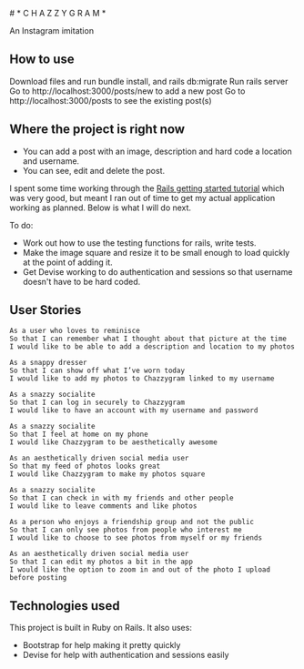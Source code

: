 # * C H A Z Z Y G R A M *

An Instagram imitation

## How to use
Download files and run bundle install, and rails db:migrate
Run rails server
Go to http://localhost:3000/posts/new to add a new post
Go to http://localhost:3000/posts to see the existing post(s)

## Where the project is right now
- You can add a post with an image, description and hard code a location and username. 
- You can see, edit and delete the post.

I spent some time working through the [Rails getting started tutorial](https://guides.rubyonrails.org/getting_started.html) which was very good, but meant I ran out of time to get my actual application working as planned. Below is what I will do next. 

To do: 
- Work out how to use the testing functions for rails, write tests.
- Make the image square and resize it to be small enough to load quickly at the point of adding it.
- Get Devise working to do authentication and sessions so that username doesn't have to be hard coded.

## User Stories
```
As a user who loves to reminisce
So that I can remember what I thought about that picture at the time
I would like to be able to add a description and location to my photos

As a snappy dresser
So that I can show off what I’ve worn today
I would like to add my photos to Chazzygram linked to my username

As a snazzy socialite
So that I can log in securely to Chazzygram
I would like to have an account with my username and password

As a snazzy socialite
So that I feel at home on my phone
I would like Chazzygram to be aesthetically awesome

As an aesthetically driven social media user
So that my feed of photos looks great
I would like Chazzygram to make my photos square

As a snazzy socialite
So that I can check in with my friends and other people
I would like to leave comments and like photos

As a person who enjoys a friendship group and not the public
So that I can only see photos from people who interest me
I would like to choose to see photos from myself or my friends

As an aesthetically driven social media user
So that I can edit my photos a bit in the app
I would like the option to zoom in and out of the photo I upload before posting
```

## Technologies used
This project is built in Ruby on Rails. It also uses:
- Bootstrap for help making it pretty quickly
- Devise for help with authentication and sessions easily

